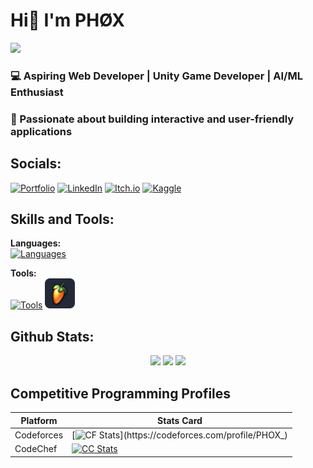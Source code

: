 # Hi👋 I'm PHØX

<img src="Assets/Hollow Knight.gif" width="220">

### 💻 Aspiring Web Developer | Unity Game Developer | AI/ML Enthusiast

### 🎯 Passionate about building interactive and user-friendly applications

## Socials:

[![Portfolio](https://img.shields.io/badge/Portfolio-000000?style=for-the-badge&logo=About.me&logoColor=white)](https://phox-9.github.io/Resume/)
[![LinkedIn](https://img.shields.io/badge/LinkedIn-0A66C2?style=for-the-badge&logo=linkedin&logoColor=white)](https://www.linkedin.com/in/ibrahim-raza-beg-0701a3315/)
[![Itch.io](https://img.shields.io/badge/Itch.io-FA5C5C?style=for-the-badge&logo=itchdotio&logoColor=white)](https://phox9.itch.io/)
[![Kaggle](https://img.shields.io/badge/Kaggle-20BEFF?style=for-the-badge&logo=kaggle&logoColor=white)](https://www.kaggle.com/ibrahimrazabeg)

## Skills and Tools:

**Languages:**  
[![Languages](https://skillicons.dev/icons?i=java,cpp,c,cs,python,js,html,css)]()

**Tools:**  
[![Tools](https://skillicons.dev/icons?i=figma,unity)]() <img src="Assets/FL Studio.png" width="48" height="48" alt="FL Studio" />

## Github Stats:
<p align="center">
  <img src="https://github-readme-stats.vercel.app/api?username=PHOX-9&show_icons=true&theme=radical" height="160" />
  <img src="https://github-readme-streak-stats.herokuapp.com/?user=PHOX-9&theme=radical" height="160" />
  <img src="https://github-readme-stats.vercel.app/api/top-langs/?username=PHOX-9&layout=compact&theme=radical" height="160" />
</p>

## Competitive Programming Profiles

| Platform     | Stats Card |
|--------------|------------|
| Codeforces   | [![CF Stats](https://codeforces-readme-stats.vercel.app/api/card?username=PHOX_)](https://codeforces.com/profile/PHOX_) |
| CodeChef     | [![CC Stats](https://codechef-readme-stats.onrender.com/phox?v=1)](https://www.codechef.com/users/phox) |


<!--
**PHOX-9/PHOX-9** is a ✨ _special_ ✨ repository because its `README.md` (this file) appears on your GitHub profile.

Here are some ideas to get you started:

- 🔭 I’m currently working on ...
- 🌱 I’m currently learning ...
- 👯 I’m looking to collaborate on ...
- 🤔 I’m looking for help with ...
- 💬 Ask me about ...
- 📫 How to reach me: ...
- 😄 Pronouns: ...
- ⚡ Fun fact: ...
  -->

